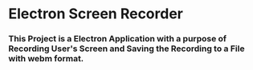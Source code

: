 # Electron Screen Recorder
### This Project is a Electron Application with a purpose of Recording User's Screen and Saving the Recording to a File with webm format.
